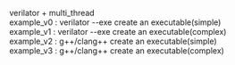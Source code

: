 verilator + multi_thread  
example_v0 : verilator --exe create an executable(simple)  
example_v1 : verilator --exe create an executable(complex)  
example_v2 : g++/clang++ create an executable(simple)  
example_v3 : g++/clang++ create an executable(complex)  

